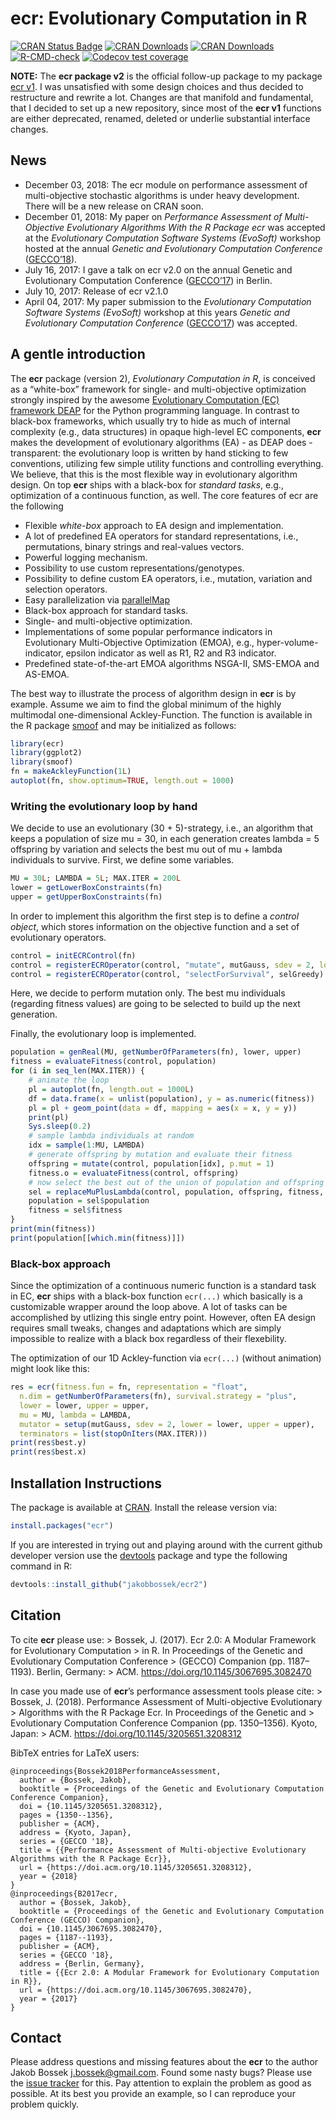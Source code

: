 
# ecr: Evolutionary Computation in R

<!-- badges: start -->

[![CRAN Status
Badge](http://www.r-pkg.org/badges/version/ecr)](https://cran.r-project.org/package=ecr)
[![CRAN
Downloads](http://cranlogs.r-pkg.org/badges/ecr)](https://cran.r-project.org/package=ecr)
[![CRAN
Downloads](http://cranlogs.r-pkg.org/badges/grand-total/ecr?color=orange)](https://cran.r-project.org/package=ecr)
[![R-CMD-check](https://github.com/jakobbossek/ecr2/workflows/R-CMD-check/badge.svg)](https://github.com/jakobbossek/ecr2/actions)
[![Codecov test
coverage](https://codecov.io/gh/jakobbossek/ecr2/branch/master/graph/badge.svg)](https://app.codecov.io/gh/jakobbossek/ecr2?branch=master)
<!-- badges: end -->

**NOTE:** The **ecr package v2** is the official follow-up package to my
package [ecr v1](https://github.com/jakobbossek/ecr). I was unsatisfied
with some design choices and thus decided to restructure and rewrite a
lot. Changes are that manifold and fundamental, that I decided to set up
a new repository, since most of the **ecr v1** functions are either
deprecated, renamed, deleted or underlie substantial interface changes.

## News

-   December 03, 2018: The ecr module on performance assessment of
    multi-objective stochastic algorithms is under heavy development.
    There will be a new release on CRAN soon.
-   December 01, 2018: My paper on *Performance Assessment of
    Multi-Objective Evolutionary Algorithms With the R Package ecr* was
    accepted at the *Evolutionary Computation Software Systems
    (EvoSoft)* workshop hosted at the annual *Genetic and Evolutionary
    Computation Conference* ([GECCO’18](http://gecco-2018.sigevo.org/)).
-   July 16, 2017: I gave a talk on ecr v2.0 on the annual Genetic and
    Evolutionary Computation Conference
    ([GECCO’17](http://gecco-2017.sigevo.org/)) in Berlin.
-   July 10, 2017: Release of ecr v2.1.0
-   April 04, 2017: My paper submission to the *Evolutionary Computation
    Software Systems (EvoSoft)* workshop at this years *Genetic and
    Evolutionary Computation Conference*
    ([GECCO’17](http://gecco-2017.sigevo.org/)) was accepted.

## A gentle introduction

The **ecr** package (version 2), *Evolutionary Computation in R*, is
conceived as a “white-box” framework for single- and multi-objective
optimization strongly inspired by the awesome [Evolutionary Computation
(EC) framework DEAP](https://github.com/DEAP/deap) for the Python
programming language. In contrast to black-box frameworks, which usually
try to hide as much of internal complexity (e.g., data structures) in
opaque high-level EC components, **ecr** makes the development of
evolutionary algorithms (EA) - as DEAP does - transparent: the
evolutionary loop is written by hand sticking to few conventions,
utilizing few simple utility functions and controlling everything. We
believe, that this is the most flexible way in evolutionary algorithm
design. On top **ecr** ships with a black-box for *standard tasks*,
e.g., optimization of a continuous function, as well. The core features
of ecr are the following

-   Flexible *white-box* approach to EA design and implementation.
-   A lot of predefined EA operators for standard representations, i.e.,
    permutations, binary strings and real-values vectors.
-   Powerful logging mechanism.
-   Possibility to use custom representations/genotypes.
-   Possibility to define custom EA operators, i.e., mutation, variation
    and selection operators.
-   Easy parallelization via
    [parallelMap](https://cran.r-project.org/package=parallelMap)
-   Black-box approach for standard tasks.
-   Single- and multi-objective optimization.
-   Implementations of some popular performance indicators in
    Evolutionary Multi-Objective Optimization (EMOA), e.g.,
    hyper-volume-indicator, epsilon indicator as well as R1, R2 and R3
    indicator.
-   Predefined state-of-the-art EMOA algorithms NSGA-II, SMS-EMOA and
    AS-EMOA.

The best way to illustrate the process of algorithm design in **ecr** is
by example. Assume we aim to find the global minimum of the highly
multimodal one-dimensional Ackley-Function. The function is available in
the R package [smoof](https://cran.r-project.org/package=smoof) and may
be initialized as follows:

``` r
library(ecr)
library(ggplot2)
library(smoof)
fn = makeAckleyFunction(1L)
autoplot(fn, show.optimum=TRUE, length.out = 1000)
```

### Writing the evolutionary loop by hand

We decide to use an evolutionary (30 + 5)-strategy, i.e., an algorithm
that keeps a population of size mu = 30, in each generation creates
lambda = 5 offspring by variation and selects the best mu out of mu +
lambda individuals to survive. First, we define some variables.

``` r
MU = 30L; LAMBDA = 5L; MAX.ITER = 200L
lower = getLowerBoxConstraints(fn)
upper = getUpperBoxConstraints(fn)
```

In order to implement this algorithm the first step is to define a
*control object*, which stores information on the objective function and
a set of evolutionary operators.

``` r
control = initECRControl(fn)
control = registerECROperator(control, "mutate", mutGauss, sdev = 2, lower = lower, upper = upper)
control = registerECROperator(control, "selectForSurvival", selGreedy)
```

Here, we decide to perform mutation only. The best mu individuals
(regarding fitness values) are going to be selected to build up the next
generation.

Finally, the evolutionary loop is implemented.

``` r
population = genReal(MU, getNumberOfParameters(fn), lower, upper)
fitness = evaluateFitness(control, population)
for (i in seq_len(MAX.ITER)) {
    # animate the loop
    pl = autoplot(fn, length.out = 1000L)
    df = data.frame(x = unlist(population), y = as.numeric(fitness))
    pl = pl + geom_point(data = df, mapping = aes(x = x, y = y))
    print(pl)
    Sys.sleep(0.2)
    # sample lambda individuals at random
    idx = sample(1:MU, LAMBDA)
    # generate offspring by mutation and evaluate their fitness
    offspring = mutate(control, population[idx], p.mut = 1)
    fitness.o = evaluateFitness(control, offspring)
    # now select the best out of the union of population and offspring
    sel = replaceMuPlusLambda(control, population, offspring, fitness, fitness.o)
    population = sel$population
    fitness = sel$fitness
}
print(min(fitness))
print(population[[which.min(fitness)]])
```

### Black-box approach

Since the optimization of a continuous numeric function is a standard
task in EC, **ecr** ships with a black-box function `ecr(...)` which
basically is a customizable wrapper around the loop above. A lot of
tasks can be accomplished by utlizing this single entry point. However,
often EA design requires small tweaks, changes and adaptations which are
simply impossible to realize with a black box regardless of their
flexebility.

The optimization of our 1D Ackley-function via `ecr(...)` (without
animation) might look like this:

``` r
res = ecr(fitness.fun = fn, representation = "float",
  n.dim = getNumberOfParameters(fn), survival.strategy = "plus",
  lower = lower, upper = upper,
  mu = MU, lambda = LAMBDA,
  mutator = setup(mutGauss, sdev = 2, lower = lower, upper = upper),
  terminators = list(stopOnIters(MAX.ITER)))
print(res$best.y)
print(res$best.x)
```

## Installation Instructions

The package is available at
[CRAN](https://cran.r-project.org/package=ecr). Install the release
version via:

``` r
install.packages("ecr")
```

If you are interested in trying out and playing around with the current
github developer version use the
[devtools](https://github.com/r-lib/devtools) package and type the
following command in R:

``` r
devtools::install_github("jakobbossek/ecr2")
```

## Citation

To cite **ecr** please use: \> Bossek, J. (2017). Ecr 2.0: A Modular
Framework for Evolutionary Computation \> in R. In Proceedings of the
Genetic and Evolutionary Computation Conference \> (GECCO) Companion
(pp. 1187–1193). Berlin, Germany: \> ACM.
<https://doi.org/10.1145/3067695.3082470>

In case you made use of **ecr**’s performance assessment tools please
cite: \> Bossek, J. (2018). Performance Assessment of Multi-objective
Evolutionary \> Algorithms with the R Package Ecr. In Proceedings of the
Genetic and \> Evolutionary Computation Conference Companion
(pp. 1350–1356). Kyoto, Japan: \> ACM.
<https://doi.org/10.1145/3205651.3208312>

BibTeX entries for LaTeX users:

    @inproceedings{Bossek2018PerformanceAssessment,
      author = {Bossek, Jakob},
      booktitle = {Proceedings of the Genetic and Evolutionary Computation Conference Companion},
      doi = {10.1145/3205651.3208312},
      pages = {1350--1356},
      publisher = {ACM},
      address = {Kyoto, Japan},
      series = {GECCO '18},
      title = {{Performance Assessment of Multi-objective Evolutionary Algorithms with the R Package Ecr}},
      url = {https://doi.acm.org/10.1145/3205651.3208312},
      year = {2018}
    }
    @inproceedings{B2017ecr,
      author = {Bossek, Jakob},
      booktitle = {Proceedings of the Genetic and Evolutionary Computation Conference (GECCO) Companion},
      doi = {10.1145/3067695.3082470},
      pages = {1187--1193},
      publisher = {ACM},
      series = {GECCO '18},
      address = {Berlin, Germany},
      title = {{Ecr 2.0: A Modular Framework for Evolutionary Computation in R}},
      url = {https://doi.acm.org/10.1145/3067695.3082470},
      year = {2017}
    }

## Contact

Please address questions and missing features about the **ecr** to the
author Jakob Bossek <j.bossek@gmail.com>. Found some nasty bugs? Please
use the [issue tracker](https://github.com/jakobbossek/ecr2/issues) for
this. Pay attention to explain the problem as good as possible. At its
best you provide an example, so I can reproduce your problem quickly.
